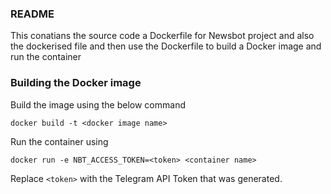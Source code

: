 ### README

This conatians the source code a Dockerfile for Newsbot project and also the dockerised file  and then use the Dockerfile to build a Docker image and run the container

### Building the Docker image

Build the image using the below command

```
docker build -t <docker image name>
```

Run the container using

```
docker run -e NBT_ACCESS_TOKEN=<token> <container name>
```

Replace `<token>` with the Telegram API Token that was generated.
